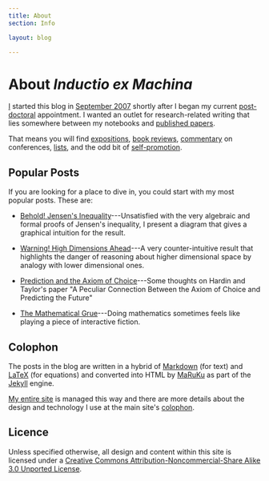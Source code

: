 ```yaml
---
title: About
section: Info

layout: blog

---
```


About _Inductio ex Machina_
===========================

[I][] started this blog in [September 2007][start] shortly after I began my
current [post-doctoral][] appointment. I wanted an outlet 
for research-related writing that lies somewhere between my notebooks and 
[published papers][pubs]. 

That means you will find [expositions][jensen], [book reviews][sc], 
[commentary][] on conferences, [lists][], and the odd bit of 
[self-promotion][idr]. 

[I]: /
[start]: /iem/introducing-inductio-ex-machina.html
[pubs]: /work/pubs/
[idr]: /iem/information-divergence-and-risk.html
[lists]: /iem/ml-and-stats-people-on-twitter.html
[post-doctoral]: /work/
[sc]: /iem/supercrunchers.html
[commentary]: /iem/colt-2008-highlights.html

Popular Posts
-------------

If you are looking for a place to dive in, you could start with my most popular 
posts. These are:

* [Behold! Jensen's Inequality][jensen]---Unsatisfied with the very algebraic 
and formal proofs of Jensen's inequality, I present a diagram that gives a 
graphical intuition for the result.

* [Warning! High Dimensions Ahead][highdim]---A very counter-intuitive 
result that highlights the danger of reasoning about higher dimensional space by 
analogy with lower dimensional ones.

* [Prediction and the Axiom of Choice][aoc]---Some thoughts on Hardin and 
Taylor's paper "A Peculiar Connection Between the Axiom of Choice and Predicting 
the Future"

* [The Mathematical Grue][grue]---Doing mathematics sometimes feels like playing 
a piece of interactive fiction.

[highdim]: /iem/warning-high-dimensions.html
[jensen]: /iem/behold-jensens-inequality.html
[grue]: iem/the-mathematical-grue.html
[aoc]: /iem/prediction-and-the-axiom-of-choice.html

Colophon
--------
The posts in the blog are written in a hybrid of [Markdown][] (for text) and
[LaTeX][] (for equations) and converted into HTML by [MaRuKu][] as part of 
the [Jekyll][] engine. 

[My entire site](/) is managed this way and there are more details about the 
design and technology I use at the main site's [colophon][].

[jekyll]: http://github.com/mreid/jekyll/
[markdown]: http://daringfireball.net/projects/markdown/
[latex]: http://www.latex-project.org/
[maruku]: http://maruku.rubyforge.org/
[colophon]: /info/site.html

Licence
-------

Unless specified otherwise, all design and content within this site is 
licensed under a <a rel="license" href="http://creativecommons.org/licenses/by-nc-sa/3.0/">Creative Commons Attribution-Noncommercial-Share Alike 3.0 Unported License</a>.
